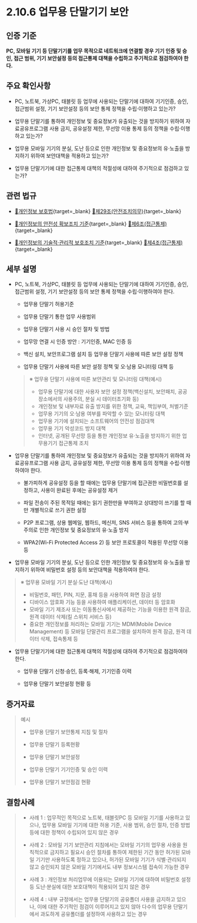 # 2.10.6 업무용 단말기기 보안

## 인증 기준

**PC, 모바일 기기 등 단말기기를 업무 목적으로 네트워크에 연결할 경우 기기 인증 및 승인, 접근 범위, 기기 보안설정 등의 접근통제 대책을 수립하고 주기적으로 점검하여야 한다.**

## 주요 확인사항

- PC, 노트북, 가상PC, 태블릿 등 업무에 사용되는 단말기에 대하여 기기인증, 승인, 접근범위 설정, 기기 보안설정 등의 보안 통제 정책을 수립·이행하고 있는가?

- 업무용 단말기를 통하여 개인정보 및 중요정보가 유출되는 것을 방지하기 위하여 자료공유프로그램 사용 금지, 공유설정 제한, 무선망 이용 통제 등의 정책을 수립·이행하고 있는가?

- 업무용 모바일 기기의 분실, 도난 등으로 인한 개인정보 및 중요정보의 유·노출을 방지하기 위하여 보안대책을 적용하고 있는가?

- 업무용 단말기기에 대한 접근통제 대책의 적절성에 대하여 주기적으로 점검하고 있는가?

## 관련 법규

- [🔗개인정보 보호법](https://www.law.go.kr/법령/개인정보보호법/(20200805,16930,20200204)/제29조 "새 창에서 열기"){target=_blank} [🔗제29조(안전조치의무)](https://www.law.go.kr/법령/개인정보보호법/제29조 "새 창에서 열기"){target=_blank}

- [🔗개인정보의 안전성 확보조치 기준](https://www.law.go.kr/행정규칙/(개인정보보호위원회)개인정보의안전성확보조치기준/(2021-2,20210915)/제6조 "새 창에서 열기"){target=_blank} [🔗제6조(접근통제)](https://www.law.go.kr/행정규칙/(개인정보보호위원회)개인정보의안전성확보조치기준/제6조 "새 창에서 열기"){target=_blank}

- [🔗개인정보의 기술적·관리적 보호조치 기준](https://www.law.go.kr/행정규칙/(개인정보보호위원회)개인정보의기술적·관리적보호조치기준/(2021-3,20210915)/제4조 "새 창에서 열기"){target=_blank} [🔗제4조(접근통제)](https://www.law.go.kr/행정규칙/(개인정보보호위원회)개인정보의기술적·관리적보호조치기준/제4조 "새 창에서 열기"){target=_blank}

## 세부 설명

- PC, 노트북, 가상PC, 태블릿 등 업무에 사용되는 단말기에 대하여 기기인증, 승인, 접근범위 설정, 기기 보안설정 등의 보안 통제 정책을 수립·이행하여야 한다.

    - 업무용 단말기 허용기준

    - 업무용 단말기 통한 업무 사용범위

    - 업무용 단말기 사용 시 승인 절차 및 방법

    - 업무망 연결 시 인증 방안 : 기기인증, MAC 인증 등

    - 백신 설치, 보안프로그램 설치 등 업무용 단말기 사용에 따른 보안 설정 정책

    - 업무용 단말기 사용에 따른 보안 설정 정책 및 오·남용 모니터링 대책 등
    >
    > ※ 업무용 단말기 사용에 따른 보안관리 및 모니터링 대책(예시)
    >
    > - 업무용 단말기에 대한 사용자 보안 설정 정책(백신설치, 보안패치, 공공장소에서의 사용주의, 분실 시 데이터초기화 등)
    > - 개인정보 및 내부자료 유출 방지를 위한 정책, 교육, 책임부여, 처벌기준
    > - 업무용 기기의 오·남용 여부를 파악할 수 있는 모니터링 대책
    > - 업무용 기기에 설치되는 소프트웨어의 안전성 점검대책
    > - 업무용 기기 악성코드 방지 대책
    > - 인터넷, 공개된 무선망 등을 통한 개인정보 유·노출을 방지하기 위한 업무용기기 접근통제 조치

- 업무용 단말기를 통하여 개인정보 및 중요정보가 유출되는 것을 방지하기 위하여 자료공유프로그램 사용 금지, 공유설정 제한, 무선망 이용 통제 등의 정책을 수립·이행하여야 한다.

    - 불가피하게 공유설정 등을 할 때에는 업무용 단말기에 접근권한 비밀번호를 설정하고, 사용이 완료된 후에는 공유설정 제거

    - 파일 전송이 주된 목적일 때에는 읽기 권한만을 부여하고 상대방이 쓰기를 할 때만 개별적으로 쓰기 권한 설정

    - P2P 프로그램, 상용 웹메일, 웹하드, 메신저, SNS 서비스 등을 통하여 고의·부주의로 인한 개인정보 및 중요정보의 유·노출 방지

    - WPA2(Wi-Fi Protected Access 2) 등 보안 프로토콜이 적용된 무선망 이용 등

- 업무용 모바일 기기의 분실, 도난 등으로 인한 개인정보 및 중요정보의 유·노출을 방지하기 위하여 비밀번호 설정 등의 보안대책을 적용하여야 한다.
>
> ※ 업무용 모바일 기기 분실·도난 대책(예시)
>
> - 비밀번호, 패턴, PIN, 지문, 홍채 등을 사용하여 화면 잠금 설정
> - 디바이스 암호화 기능 등을 사용하여 애플리케이션, 데이터 등 암호화
> - 모바일 기기 제조사 또는 이동통신사에서 제공하는 기능을 이용한 원격 잠금, 원격 데이터 삭제(킬 스위치 서비스 등)
> - 중요한 개인정보를 처리하는 모바일 기기는 MDM(Mobile Device Management) 등 모바일 단말관리 프로그램을 설치하여 원격 잠금, 원격 데이터 삭제, 접속통제 등

- 업무용 단말기기에 대한 접근통제 대책의 적절성에 대하여 주기적으로 점검하여야 한다.

    - 업무용 단말기 신청·승인, 등록·해제, 기기인증 이력

    - 업무용 단말기 보안설정 현황 등

## 증거자료

> 예시
>
> - 업무용 단말기 보안통제 지침 및 절차
>
> - 업무용 단말기 등록현황
>
> - 업무용 단말기 보안설정
>
> - 업무용 단말기 기기인증 및 승인 이력
>
> - 업무용 단말기 보안점검 현황

## 결함사례

> - 사례 1 : 업무적인 목적으로 노트북, 태블릿PC 등 모바일 기기를 사용하고 있으나, 업무용 모바일 기기에 대한 허용 기준, 사용 범위, 승인 절차, 인증 방법 등에 대한 정책이 수립되어 있지 않은 경우
>
> - 사례 2 : 모바일 기기 보안관리 지침에서는 모바일 기기의 업무용 사용을 원칙적으로 금지하고 필요시 승인 절차를 통하여 제한된 기간 동안 허가된 모바일 기기만 사용하도록 정하고 있으나, 허가된 모바일 기기가 식별·관리되지 않고 승인되지 않은 모바일 기기에서도 내부 정보시스템 접속이 가능한 경우
>
> - 사례 3 : 개인정보 처리업무에 이용되는 모바일 기기에 대하여 비밀번호 설정 등 도난·분실에 대한 보호대책이 적용되어 있지 않은 경우
>
> - 사례 4 : 내부 규정에서는 업무용 단말기의 공유폴더 사용을 금지하고 있으나, 이에 대한 주기적인 점검이 이루어지고 있지 않아 다수의 업무용 단말기에서 과도하게 공유폴더를 설정하여 사용하고 있는 경우
